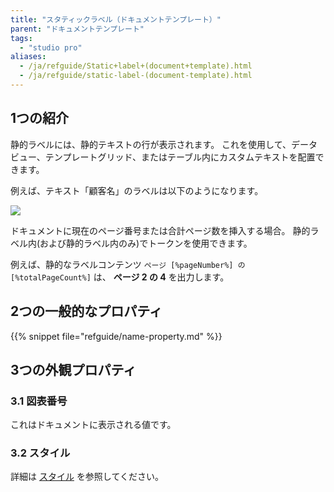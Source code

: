 ```yaml
---
title: "スタティックラベル（ドキュメントテンプレート）"
parent: "ドキュメントテンプレート"
tags:
  - "studio pro"
aliases:
  - /ja/refguide/Static+label+(document+template).html
  - /ja/refguide/static-label-(document-template).html
---
```


## 1つの紹介

静的ラベルには、静的テキストの行が表示されます。 これを使用して、データビュー、テンプレートグリッド、またはテーブル内にカスタムテキストを配置できます。

例えば、テキスト「顧客名」のラベルは以下のようになります。

![](attachments/document-templates/918130.png)

ドキュメントに現在のページ番号または合計ページ数を挿入する場合。 静的ラベル内(および静的ラベル内のみ)でトークンを使用できます。

例えば、静的なラベルコンテンツ `ページ [%pageNumber%] の [%totalPageCount%]` は、 **ページ 2 の 4** を出力します。

## 2つの一般的なプロパティ

{{% snippet file="refguide/name-property.md" %}}

## 3つの外観プロパティ

### 3.1 図表番号

これはドキュメントに表示される値です。

### 3.2 スタイル

詳細は [スタイル](style) を参照してください。
